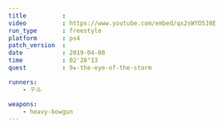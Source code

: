 ```yaml
---
title          :
video          : https://www.youtube.com/embed/qx2sWYD5J8E
run_type       : freestyle
platform       : ps4
patch_version  :
date           : 2019-04-08
time           : 02'28"13
quest          : 9★-the-eye-of-the-storm

runners:
    - テル

weapons:
    - heavy-bowgun
---
```

